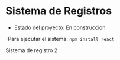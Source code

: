 <h1>Sistema de Registros</h1>

- Estado del proyecto: En construccion

-Para ejecutar el sistema:
```npm install react```

Sistema de registro 2
